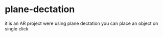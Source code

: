 # plane-dectation
 it is an AR project were using plane dectation you can place an object on  single click
